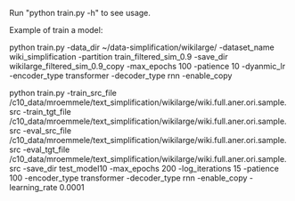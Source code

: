 Run "python train.py -h" to see usage.

Example of train a model:

python train.py -data_dir ~/data-simplification/wikilarge/ -dataset_name wiki_simplification -partition train_filtered_sim_0.9 -save_dir wikilarge_filtered_sim_0.9_copy -max_epochs 100 -patience 10 -dyanmic_lr -encoder_type transformer -decoder_type rnn -enable_copy

python train.py -train_src_file /c10_data/mroemmele/text_simplification/wikilarge/wiki.full.aner.ori.sample.src -train_tgt_file  /c10_data/mroemmele/text_simplification/wikilarge/wiki.full.aner.ori.sample.src -eval_src_file  /c10_data/mroemmele/text_simplification/wikilarge/wiki.full.aner.ori.sample.src -eval_tgt_file  /c10_data/mroemmele/text_simplification/wikilarge/wiki.full.aner.ori.sample.src  -save_dir test_model10 -max_epochs 200  -log_iterations 15 -patience 100  -encoder_type transformer -decoder_type rnn -enable_copy -learning_rate 0.0001